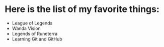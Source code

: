 # Here is the list of my favorite things:
- League of Legends
- Wanda Vision
- Legends of Runeterra
- Learning Git and GitHub
